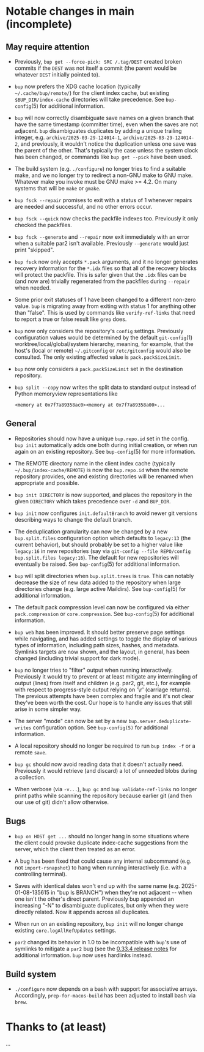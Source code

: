 Notable changes in main (incomplete)
====================================

May require attention
---------------------

* Previously, `bup get --force-pick: SRC /.tag/DEST` created broken
  commits if the `DEST` was not itself a commit (the parent would be
  whatever `DEST` initially pointed to).

* `bup` now prefers the XDG cache location (typically
  `~/.cache/bup/remote/`) for the client index cache, but existing
  `$BUP_DIR/index-cache` directories will take precedence.  See
  `bup-config`(5) for additional information.

* `bup` will now correctly disambiguate save names on a given branch
  that have the same timestamp (committer time), even when the saves
  are not adjacent. `bup` disambiguates duplicates by adding a unique
  trailing integer, e.g. `archive/2025-03-29-124014-1`,
  `archive/2025-03-29-124014-2`, and previously, it wouldn't notice
  the duplication unless one save was the parent of the other. That's
  typically the case unless the system clock has been changed, or
  commands like `bup get --pick` have been used.

* The build system (e.g. `./configure`) no longer tries to find a
  suitable make, and we no longer try to redirect a non-GNU make to
  GNU make.  Whatever make you invoke must be GNU make >= 4.2.  On
  many systems that will be `make` or `gmake`.

* `bup fsck --repair` promises to exit with a status of 1 whenever
  repairs are needed and successful, and no other errors occur.

* `bup fsck --quick` now checks the packfile indexes too.  Previously
  it only checked the packfiles.

* `bup fsck --generate` and `--repair` now exit immediately with an
  error when a suitable par2 isn't available.  Previously `--generate`
  would just print "skipped".

* `bup fsck` now only accepts `*.pack` arguments, and it no longer
  generates recovery information for the `*.idx` files so that all of
  the recovery blocks will protect the packfile.  This is safer given
  that the `.idx` files can be (and now are) trivially regenerated
  from the packfiles during `--repair` when needed.

* Some prior exit statuses of 1 have been changed to a different
  non-zero value.  `bup` is migrating away from exiting with status 1
  for anything other than "false".  This is used by commands like
  `verify-ref-links` that need to report a true or false result like
  `grep` does.

* `bup` now only considers the repository's `config` settings.
  Previously configuration values would be determined by the default
  `git-config`(1) worktree/local/global/system hierarchy, meaning, for
  example, that the host's (local or remote) `~/.gitconfig` or
  `/etc/gitconfig` would also be consulted.  The only existing
  affected value is `pack.packSizeLimit`.

* `bup` now only considers a `pack.packSizeLimit` set in the
  destination repository.

* `bup split --copy` now writes the split data to standard output
  instead of Python memoryview representations like

      <memory at 0x7f7a89358ac0><memory at 0x7f7a89358a00>...

General
-------

* Repositories should now have a unique `bup.repo.id` set in the
  config. `bup init` automatically adds one both during initial
  creation, or when run again on an existing repository. See
  `bup-config`(5) for more information.

* The REMOTE directory name in the client index cache (typically
  `~/.bup/index-cache/REMOTE`) is now the `bup.repo.id` when the
  remote repository provides, one and existing directories will be
  renamed when appropriate and possible.

* `bup init DIRECTORY` is now supported, and places the repository in
  the given `DIRECTORY` which takes precedence over `-d` and
  `BUP_DIR`.

* `bup init` now configures `init.defaultBranch` to avoid newer git
  versions describing ways to change the default branch.

* The deduplication granularity can now be changed by a new
  `bup.split.files` configuration option which defaults to `legacy:13`
  (the current behavior), but should probably be set to a higher value
  like `legacy:16` in new repositories (say via `git-config --file
  REPO/config bup.split.files legacy:16`).
  The default for new repositories will eventually be raised. See
  `bup-config`(5) for additional information.

* `bup` will split directories when `bup.split.trees` is `true`. This
  can notably decrease the size of new data added to the repository
  when large directories change (e.g. large active Maildirs). See
  `bup-config`(5) for additional information.

* The default pack compression level can now be configured via either
  `pack.compression` or `core.compression`.  See `bup-config`(5) for
  additional information.

* `bup web` has been improved.  It should better preserve page
  settings while navigating, and has added settings to toggle the
  display of various types of information, including path sizes,
  hashes, and metadata.  Symlinks targets are now shown, and the
  layout, in general, has been changed (including trivial support for
  dark mode).

* `bup` no longer tries to "filter" output when running
  interactively. Previously it would try to prevent or at least
  mitigate any intermingling of output (lines) from itself and
  children (e.g. par2, git, etc.), for example with respect to
  progress-style output relying on '\r' (carriage returns). The
  previous attempts have been complex and fragile and it's not clear
  they've been worth the cost. Our hope is to handle any issues that
  still arise in some simpler way.

* The server "mode" can now be set by a new
  `bup.server.deduplicate-writes` configuration option. See
  `bup-config(5)` for additional information.

* A local repository should no longer be required to run `bup index
  -f` or a remote `save`.

* `bup gc` should now avoid reading data that it doesn't actually
  need. Previously it would retrieve (and discard) a lot of unneeded
  blobs during a collection.

* When verbose (via `-v...`), `bup gc` and `bup validate-ref-links` no
  longer print paths while scanning the repository because earlier git
  (and then our use of git) didn't allow otherwise.

Bugs
----

* `bup on HOST get ...` should no longer hang in some situations where
  the client could provoke duplicate index-cache suggestions from the
  server, which the client then treated as an error.

* A bug has been fixed that could cause any internal subcommand
  (e.g. not `import-rsnapshot`) to hang when running interactively
  (i.e. with a controlling terminal).

* Saves with identical dates won't end up with the same name
  (e.g. 2025-01-08-135615 in "bup ls BRANCH") when they're not
  adjacent -- when one isn't the other's direct parent. Previously bup
  appended an increasing "-N" to disambiguate duplicates, but only
  when they were directly related. Now it appends across all
  duplicates.

* When run on an existing repository, `bup init` will no longer change
  existing `core.logAllRefUpdates` settings.

* `par2` changed its behavior in 1.0 to be incompatible with `bup`'s
  use of symlinks to mitigate a `par2` bug (see the [0.33.4 release
  notes](0.33.4-from-0.33.3.md) for additional information. `bup` now
  uses hardlinks instead.

Build system
------------

* `./configure` now depends on a bash with support for associative
  arrays.  Accordingly, `prep-for-macos-build` has been adjusted to
  install bash via `brew`.

Thanks to (at least)
====================

...
